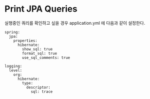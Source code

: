# Print JPA Queries

실행중인 쿼리를 확인하고 싶을 경우 application.yml 에 다음과 같이 설정한다.

    spring:
      jpa:
        properties:
          hibernate:
            show_sql: true
            format_sql: true
            use_sql_comments: true

    logging:
      level:
        org:
          hibernate:
            type:
              descriptor:
                sql: trace
